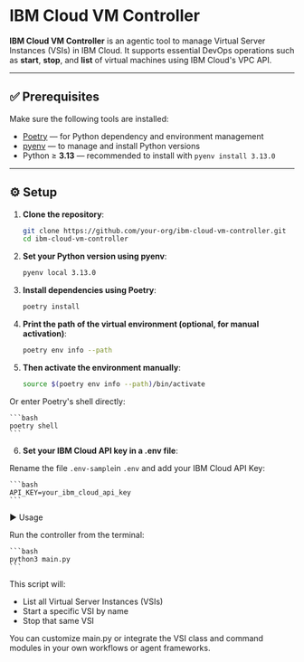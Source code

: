 # IBM Cloud VM Controller

**IBM Cloud VM Controller** is an agentic tool to manage Virtual Server Instances (VSIs) in IBM Cloud.
It supports essential DevOps operations such as **start**, **stop**, and **list** of virtual machines using IBM Cloud's VPC API.

---

## ✅ Prerequisites

Make sure the following tools are installed:

- [Poetry](https://python-poetry.org/docs/) — for Python dependency and environment management
- [pyenv](https://github.com/pyenv/pyenv) — to manage and install Python versions
- Python ≥ **3.13** — recommended to install with `pyenv install 3.13.0`

---

## ⚙️ Setup

1. **Clone the repository**:

   ```bash
   git clone https://github.com/your-org/ibm-cloud-vm-controller.git
   cd ibm-cloud-vm-controller
   ```

2. **Set your Python version using pyenv**:

    ```bash
    pyenv local 3.13.0
    ```

3. **Install dependencies using Poetry**:

    ```bash
    poetry install
    ```

4. **Print the path of the virtual environment (optional, for manual activation)**:

    ```bash
    poetry env info --path
    ```

5. **Then activate the environment manually**:

    ```bash
    source $(poetry env info --path)/bin/activate
    ```

Or enter Poetry's shell directly:

    ```bash
    poetry shell
    ```

6. **Set your IBM Cloud API key in a .env file**:

Rename the file `.env-sample`in `.env` and add your IBM Cloud API Key:

    ```bash
    API_KEY=your_ibm_cloud_api_key
    ```

▶️ Usage

Run the controller from the terminal:

    ```bash
    python3 main.py
    ```

This script will:

- List all Virtual Server Instances (VSIs)
- Start a specific VSI by name
- Stop that same VSI

You can customize main.py or integrate the VSI class and command modules in your own workflows or agent frameworks.

